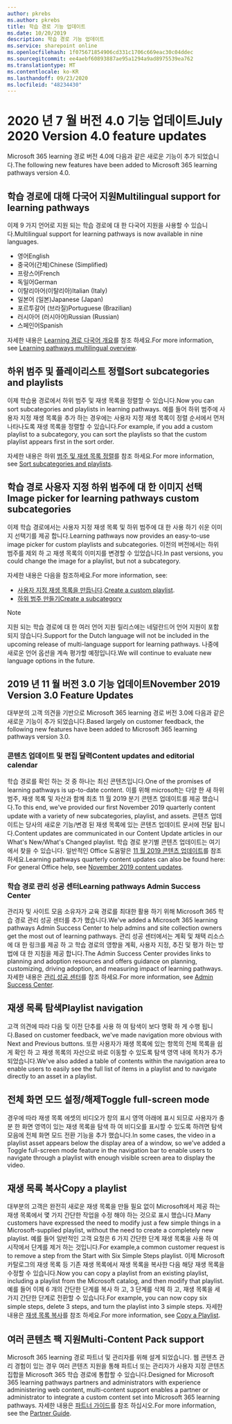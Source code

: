 ```yaml
---
author: pkrebs
ms.author: pkrebs
title: 학습 경로 기능 업데이트
ms.date: 10/20/2019
description: 학습 경로 기능 업데이트
ms.service: sharepoint online
ms.openlocfilehash: 1f075671854906cd331c1706c669eac30c04ddec
ms.sourcegitcommit: ee4aebf60893887ae95a1294a9ad8975539ea762
ms.translationtype: MT
ms.contentlocale: ko-KR
ms.lasthandoff: 09/23/2020
ms.locfileid: "48234430"
---
```

# <a name="july-2020-version-40-feature-updates"></a><span data-ttu-id="89395-103">2020 년 7 월 버전 4.0 기능 업데이트</span><span class="sxs-lookup"><span data-stu-id="89395-103">July 2020 Version 4.0 feature updates</span></span> 

<span data-ttu-id="89395-104">Microsoft 365 learning 경로 버전 4.0에 다음과 같은 새로운 기능이 추가 되었습니다.</span><span class="sxs-lookup"><span data-stu-id="89395-104">The following new features have been added to Microsoft 365 learning pathways version 4.0.</span></span> 

## <a name="multilingual-support-for-learning-pathways"></a><span data-ttu-id="89395-105">학습 경로에 대해 다국어 지원</span><span class="sxs-lookup"><span data-stu-id="89395-105">Multilingual support for learning pathways</span></span> 
<span data-ttu-id="89395-106">이제 9 가지 언어로 지원 되는 학습 경로에 대 한 다국어 지원을 사용할 수 있습니다.</span><span class="sxs-lookup"><span data-stu-id="89395-106">Multilingual support for learning pathways is now available in nine languages.</span></span>  
- <span data-ttu-id="89395-107">영어</span><span class="sxs-lookup"><span data-stu-id="89395-107">English</span></span>     
- <span data-ttu-id="89395-108">중국어(간체)</span><span class="sxs-lookup"><span data-stu-id="89395-108">Chinese (Simplified)</span></span> 
- <span data-ttu-id="89395-109">프랑스어</span><span class="sxs-lookup"><span data-stu-id="89395-109">French</span></span> 
- <span data-ttu-id="89395-110">독일어</span><span class="sxs-lookup"><span data-stu-id="89395-110">German</span></span> 
- <span data-ttu-id="89395-111">이탈리아어(이탈리아)</span><span class="sxs-lookup"><span data-stu-id="89395-111">Italian (Italy)</span></span> 
- <span data-ttu-id="89395-112">일본어 (일본)</span><span class="sxs-lookup"><span data-stu-id="89395-112">Japanese (Japan)</span></span> 
- <span data-ttu-id="89395-113">포르투갈어 (브라질)</span><span class="sxs-lookup"><span data-stu-id="89395-113">Portuguese (Brazilian)</span></span> 
- <span data-ttu-id="89395-114">러시아어 (러시아어)</span><span class="sxs-lookup"><span data-stu-id="89395-114">Russian (Russian)</span></span> 
- <span data-ttu-id="89395-115">스페인어</span><span class="sxs-lookup"><span data-stu-id="89395-115">Spanish</span></span> 

<span data-ttu-id="89395-116">자세한 내용은 [Learning 경로 다국어 개요](custom_overview.md)를 참조 하세요.</span><span class="sxs-lookup"><span data-stu-id="89395-116">For more information, see [Learning pathways multilingual overview](custom_overview.md).</span></span> 

## <a name="sort-subcategories-and-playlists"></a><span data-ttu-id="89395-117">하위 범주 및 플레이리스트 정렬</span><span class="sxs-lookup"><span data-stu-id="89395-117">Sort subcategories and playlists</span></span>

<span data-ttu-id="89395-118">이제 학습용 경로에서 하위 범주 및 재생 목록을 정렬할 수 있습니다.</span><span class="sxs-lookup"><span data-stu-id="89395-118">Now you can sort subcategories and playlists in learning pathways.</span></span> <span data-ttu-id="89395-119">예를 들어 하위 범주에 사용자 지정 재생 목록을 추가 하는 경우에는 사용자 지정 재생 목록이 정렬 순서에서 먼저 나타나도록 재생 목록을 정렬할 수 있습니다.</span><span class="sxs-lookup"><span data-stu-id="89395-119">For example, if you add a custom playlist to a subcategory, you can sort the playlists so that the custom playlist appears first in the sort order.</span></span> 

<span data-ttu-id="89395-120">자세한 내용은 하위 [범주 및 재생 목록 정렬](custom_sortsubplay.md)를 참조 하세요.</span><span class="sxs-lookup"><span data-stu-id="89395-120">For more information, see [Sort subcategories and playlists](custom_sortsubplay.md).</span></span> 

## <a name="image-picker-for-learning-pathways-custom-subcategories"></a><span data-ttu-id="89395-121">학습 경로 사용자 지정 하위 범주에 대 한 이미지 선택</span><span class="sxs-lookup"><span data-stu-id="89395-121">Image picker for learning pathways custom subcategories</span></span> 
<span data-ttu-id="89395-122">이제 학습 경로에서는 사용자 지정 재생 목록 및 하위 범주에 대 한 사용 하기 쉬운 이미지 선택기를 제공 합니다.</span><span class="sxs-lookup"><span data-stu-id="89395-122">Learning pathways now provides an easy-to-use image picker for custom playlists and subcategories.</span></span>  <span data-ttu-id="89395-123">이전의 버전에서는 하위 범주를 제외 하 고 재생 목록의 이미지를 변경할 수 있었습니다.</span><span class="sxs-lookup"><span data-stu-id="89395-123">In past versions, you could change the image for a playlist, but not a subcategory.</span></span>  

<span data-ttu-id="89395-124">자세한 내용은 다음을 참조하세요.</span><span class="sxs-lookup"><span data-stu-id="89395-124">For more information, see:</span></span>
- <span data-ttu-id="89395-125">[사용자 지정 재생 목록을 만듭니다](custom_createnewplaylist.md).</span><span class="sxs-lookup"><span data-stu-id="89395-125">[Create a custom playlist](custom_createnewplaylist.md).</span></span> 
- [<span data-ttu-id="89395-126">하위 범주 만들기</span><span class="sxs-lookup"><span data-stu-id="89395-126">Create a subcategory</span></span>](custom_createnewcat.md)

> [!NOTE]
> <span data-ttu-id="89395-127">지원 되는 학습 경로에 대 한 여러 언어 지원 릴리스에는 네덜란드어 언어 지원이 포함 되지 않습니다.</span><span class="sxs-lookup"><span data-stu-id="89395-127">Support for the Dutch language will not be included in the upcoming release of multi-language support for learning pathways.</span></span> <span data-ttu-id="89395-128">나중에 새로운 언어 옵션을 계속 평가할 예정입니다.</span><span class="sxs-lookup"><span data-stu-id="89395-128">We will continue to evaluate new language options in the future.</span></span>

## <a name="november-2019-version-30-feature-updates"></a><span data-ttu-id="89395-129">2019 년 11 월 버전 3.0 기능 업데이트</span><span class="sxs-lookup"><span data-stu-id="89395-129">November 2019 Version 3.0 Feature Updates</span></span>
<span data-ttu-id="89395-130">대부분의 고객 의견을 기반으로 Microsoft 365 learning 경로 버전 3.0에 다음과 같은 새로운 기능이 추가 되었습니다.</span><span class="sxs-lookup"><span data-stu-id="89395-130">Based largely on customer feedback, the following new features have been added to Microsoft 365 learning pathways version 3.0.</span></span>

### <a name="content-updates-and-editorial-calendar"></a><span data-ttu-id="89395-131">콘텐츠 업데이트 및 편집 달력</span><span class="sxs-lookup"><span data-stu-id="89395-131">Content updates and editorial calendar</span></span>
<span data-ttu-id="89395-132">학습 경로를 확인 하는 것 중 하나는 최신 콘텐츠입니다.</span><span class="sxs-lookup"><span data-stu-id="89395-132">One of the promises of learning pathways is up-to-date content.</span></span> <span data-ttu-id="89395-133">이를 위해 microsoft는 다양 한 새 하위 범주, 재생 목록 및 자산과 함께 최초 11 월 2019 분기 콘텐츠 업데이트를 제공 했습니다.</span><span class="sxs-lookup"><span data-stu-id="89395-133">To this end, we've provided our first November 2019 quarterly content update with a variety of new subcategories, playlist, and assets.</span></span> <span data-ttu-id="89395-134">콘텐츠 업데이트는 당사의 새로운 기능/변경 된 재생 목록에 있는 콘텐츠 업데이트 문서에 전달 됩니다.</span><span class="sxs-lookup"><span data-stu-id="89395-134">Content updates are communicated in our Content Update articles in our What's New/What's Changed playlist.</span></span> <span data-ttu-id="89395-135">학습 경로 분기별 콘텐츠 업데이트는 여기에서 찾을 수 있습니다. 일반적인 Office 도움말은 [11 월 2019 콘텐츠 업데이트](custom_contentupdates.md)를 참조 하세요.</span><span class="sxs-lookup"><span data-stu-id="89395-135">Learning pathways quarterly content updates can also be found here: For general Office help, see [November 2019 content updates](custom_contentupdates.md).</span></span>

### <a name="learning-pathways-admin-success-center"></a><span data-ttu-id="89395-136">학습 경로 관리 성공 센터</span><span class="sxs-lookup"><span data-stu-id="89395-136">Learning pathways Admin Success Center</span></span>
<span data-ttu-id="89395-137">관리자 및 사이트 모음 소유자가 교육 경로를 최대한 활용 하기 위해 Microsoft 365 학습 경로 관리 성공 센터를 추가 했습니다.</span><span class="sxs-lookup"><span data-stu-id="89395-137">We've added a Microsoft 365 learning pathways Admin Success Center to help admins and site collection owners get the most out of learning pathways.</span></span> <span data-ttu-id="89395-138">관리 성공 센터에서는 계획 및 채택 리소스에 대 한 링크를 제공 하 고 학습 경로의 영향을 계획, 사용자 지정, 추진 및 평가 하는 방법에 대 한 지침을 제공 합니다.</span><span class="sxs-lookup"><span data-stu-id="89395-138">The Admin Success Center provides links to planning and adoption resources and offers guidance on planning, customizing, driving adoption, and measuring impact of learning pathways.</span></span> <span data-ttu-id="89395-139">자세한 내용은 [관리 성공 센터](custom_successcenter.md)를 참조 하세요.</span><span class="sxs-lookup"><span data-stu-id="89395-139">For more information, see [Admin Success Center](custom_successcenter.md).</span></span>

## <a name="playlist-navigation"></a><span data-ttu-id="89395-140">재생 목록 탐색</span><span class="sxs-lookup"><span data-stu-id="89395-140">Playlist navigation</span></span>
<span data-ttu-id="89395-141">고객 의견에 따라 다음 및 이전 단추를 사용 하 여 탐색이 보다 명확 하 게 수행 됩니다.</span><span class="sxs-lookup"><span data-stu-id="89395-141">Based on customer feedback, we've made navigation more obvious with Next and Previous buttons.</span></span> <span data-ttu-id="89395-142">또한 사용자가 재생 목록에 있는 항목의 전체 목록을 쉽게 확인 하 고 재생 목록의 자산으로 바로 이동할 수 있도록 탐색 영역 내에 목차가 추가 되었습니다.</span><span class="sxs-lookup"><span data-stu-id="89395-142">We've also added a table of contents within the navigation area to enable users to easily see the full list of items in a playlist and to navigate directly to an asset in a playlist.</span></span>

## <a name="toggle-full-screen-mode"></a><span data-ttu-id="89395-143">전체 화면 모드 설정/해제</span><span class="sxs-lookup"><span data-stu-id="89395-143">Toggle full-screen mode</span></span>
<span data-ttu-id="89395-144">경우에 따라 재생 목록 에셋의 비디오가 창의 표시 영역 아래에 표시 되므로 사용자가 충분 한 화면 영역이 있는 재생 목록을 탐색 하 여 비디오를 표시할 수 있도록 하려면 탐색 모음에 전체 화면 모드 전환 기능을 추가 했습니다.</span><span class="sxs-lookup"><span data-stu-id="89395-144">In some cases, the video in a playlist asset appears below the display area of a window, so we've added a Toggle full-screen mode feature in the navigation bar to enable users to navigate through a playlist with enough visible screen area to display the video.</span></span>

## <a name="copy-a-playlist"></a><span data-ttu-id="89395-145">재생 목록 복사</span><span class="sxs-lookup"><span data-stu-id="89395-145">Copy a playlist</span></span>
<span data-ttu-id="89395-146">대부분의 고객은 완전히 새로운 재생 목록을 만들 필요 없이 Microsoft에서 제공 하는 재생 목록에서 몇 가지 간단한 작업을 수정 해야 하는 것으로 표시 했습니다.</span><span class="sxs-lookup"><span data-stu-id="89395-146">Many customers have expressed the need to modify just a few simple things in a Microsoft-supplied playlist, without the need to create a completely new playlist.</span></span> <span data-ttu-id="89395-147">예를 들어 일반적인 고객 요청은 6 가지 간단한 단계 재생 목록을 사용 하 여 시작에서 단계를 제거 하는 것입니다.</span><span class="sxs-lookup"><span data-stu-id="89395-147">For example,a common customer request is to remove a step from the Start with Six Simple Steps playlist.</span></span> <span data-ttu-id="89395-148">이제 Microsoft 카탈로그의 재생 목록 등 기존 재생 목록에서 재생 목록을 복사한 다음 해당 재생 목록을 수정할 수 있습니다.</span><span class="sxs-lookup"><span data-stu-id="89395-148">Now you can copy a playlist from an existing playlist, including a playlist from the Microsoft catalog, and then modify that playlist.</span></span> <span data-ttu-id="89395-149">예를 들어 이제 6 개의 간단한 단계를 복사 하 고, 3 단계를 삭제 하 고, 재생 목록을 세 가지 간단한 단계로 전환할 수 있습니다.</span><span class="sxs-lookup"><span data-stu-id="89395-149">For example, you can now copy six simple steps, delete 3 steps, and turn the playlist into 3 simple steps.</span></span> <span data-ttu-id="89395-150">자세한 내용은 [재생 목록 복사](custom_copyplaylist.md)를 참조 하세요.</span><span class="sxs-lookup"><span data-stu-id="89395-150">For more information, see [Copy a Playlist](custom_copyplaylist.md).</span></span>

## <a name="multi-content-pack-support"></a><span data-ttu-id="89395-151">여러 콘텐츠 팩 지원</span><span class="sxs-lookup"><span data-stu-id="89395-151">Multi-Content Pack support</span></span>
<span data-ttu-id="89395-152">Microsoft 365 learning 경로 파트너 및 관리자를 위해 설계 되었습니다. 웹 콘텐츠 관리 경험이 있는 경우 여러 콘텐츠 지원을 통해 파트너 또는 관리자가 사용자 지정 콘텐츠 집합을 Microsoft 365 학습 경로에 통합할 수 있습니다.</span><span class="sxs-lookup"><span data-stu-id="89395-152">Designed for Microsoft 365 learning pathways partners and administrators with experience administering web content, multi-content support enables a partner or administrator to integrate a custom content set into Microsoft 365 learning pathways.</span></span> <span data-ttu-id="89395-153">자세한 내용은 [파트너 가이드](custom_partnerguide.md)를 참조 하십시오.</span><span class="sxs-lookup"><span data-stu-id="89395-153">For more information, see the [Partner Guide](custom_partnerguide.md).</span></span>

